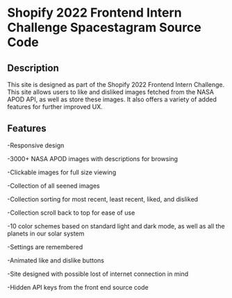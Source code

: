 # Shopify 2022 Frontend Intern Challenge Spacestagram Source Code

## Description
This site is designed as part of the Shopify 2022 Frontend Intern Challenge. This site allows users to like and disliked images fetched from the NASA APOD API, as well as store these images. It also offers a variety of added features for further improved UX.

## Features
-Responsive design

-3000+ NASA APOD images with descriptions for browsing

-Clickable images for full size viewing

-Collection of all seened images

-Collection sorting for most recent, least recent, liked, and disliked

-Collection scroll back to top for ease of use

-10 color schemes based on standard light and dark mode, as well as all the planets in our solar system

-Settings are remembered

-Animated like and dislike buttons

-Site designed with possible lost of internet connection in mind

-Hidden API keys from the front end source code
